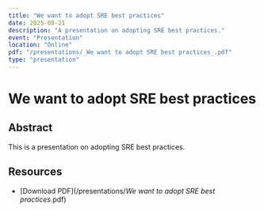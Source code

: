 ```yaml
---
title: "We want to adopt SRE best practices"
date: 2025-08-21
description: "A presentation on adopting SRE best practices."
event: "Presentation"
location: "Online"
pdf: "/presentations/_We want to adopt SRE best practices_.pdf"
type: "presentation"
---
```


# We want to adopt SRE best practices

## Abstract

This is a presentation on adopting SRE best practices.

## Resources

*   [Download PDF](/presentations/_We want to adopt SRE best practices_.pdf)